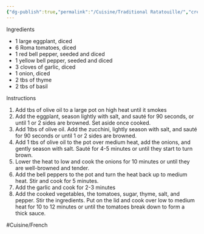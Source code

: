 ```yaml
---
{"dg-publish":true,"permalink":"/Cuisine/Traditional Ratatouille/","created":"2024-07-06T15:25:04.049-04:00","updated":"2024-11-11T22:09:59.431-05:00"}
---
```


Ingredients
- 1 large eggplant, diced
- 6 Roma tomatoes, diced
- 1 red bell pepper, seeded and diced
- 1 yellow bell pepper, seeded and diced
- 3 cloves of garlic, diced
- 1 onion, diced
- 2 tbs of thyme
- 2 tbs of basil

Instructions
1. Add tbs of olive oil to a large pot on high heat until it smokes
2. Add the eggplant, season lightly with salt, and sauté for 90 seconds, or until 1 or 2 sides are browned. Set aside once cooked.
3.  Add 1tbs of olive oil. Add the zucchini, lightly season with salt, and sauté for 90 seconds or until 1 or 2 sides are browned.
4. Add 1 tbs of olive oil to the pot over medium heat, add the onions, and gently season with salt. Sauté for 4-5 minutes or until they start to turn brown.
5. Lower the heat to low and cook the onions for 10 minutes or until they are well-browned and tender.
6. Add the bell peppers to the pot and turn the heat back up to medium heat. Stir and cook for 5 minutes.
7. Add the garlic and cook for 2-3 minutes
8. Add the cooked vegetables, the tomatoes, sugar, thyme, salt, and pepper. Stir the ingredients. Put on the lid and cook over low to medium heat for 10 to 12 minutes or until the tomatoes break down to form a thick sauce.

#Cuisine/French